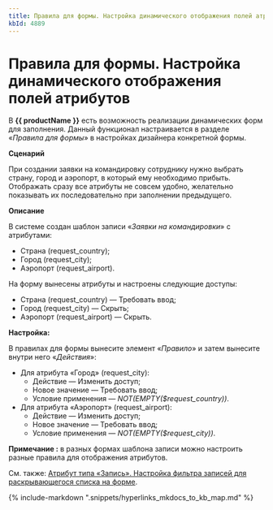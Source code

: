 ```yaml
---
title: Правила для формы. Настройка динамического отображения полей атрибутов
kbId: 4889
---
```


# Правила для формы. Настройка динамического отображения полей атрибутов

В **{{ productName }}** есть возможность реализации динамических форм для заполнения. Данный функционал настраивается в разделе «*Правила для формы*» в настройках дизайнера конкретной формы.

**Сценарий**

При создании заявки на командировку сотруднику нужно выбрать страну, город и аэропорт, в который ему необходимо прибыть. Отображать сразу все атрибуты не совсем удобно, желательно показывать их последовательно при заполнении предыдущего.

**Описание**

В системе создан шаблон записи «*Заявки на командировки*» с атрибутами:

- Страна (request\_country);
- Город (request\_city);
- Аэропорт (request\_airport).

На форму вынесены атрибуты и настроены следующие доступы:

- Страна (request\_country) — Требовать ввод;
- Город (request\_city) — Скрыть;
- Аэропорт (request\_airport) — Скрыть.

**Настройка:**

В правилах для формы вынесите элемент «*Правило*» и затем вынесите внутри него «*Действия*»:

- Для атрибута «Город» (request\_city):
  - Действие — Изменить доступ;
  - Новое значение — Требовать ввод;
  - Условие применения — *NOT(EMPTY($request\_country))*.
- Для атрибута «Аэропорт» (request\_airport):
  - Действие — Изменить доступ;
  - Новое значение — Требовать ввод;
  - Условие применения — *NOT(EMPTY($request\_city))*.

**Примечание :** в разных формах шаблона записи можно настроить разные правила для отображения атрибутов.

См. также: [Атрибут типа «Запись». Настройка фильтра записей для раскрывающегося списка на форме](https://kb.comindware.ru/article.php?id=4901).

{% include-markdown ".snippets/hyperlinks_mkdocs_to_kb_map.md" %}
